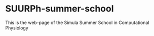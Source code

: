 # SUURPh-summer-school

This is the web-page of the Simula Summer School in Computational Physiology